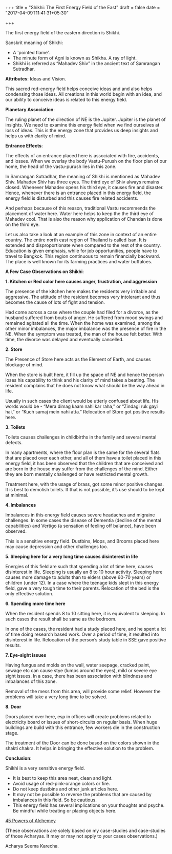 +++
title = "Shikhi: The First Energy Field of the East"
draft = false
date = "2017-04-09T11:41:31+05:30"

+++


The first energy field of the eastern direction is Shikhi.

Sanskrit meaning of Shikhi:

- A 'pointed flame'.
- The minute form of Agni is known as Shikha. A ray of light.
- Shikhi is referred as “Mahadev Shiv” in the ancient text of Samrangan Sutradhar.

**Attributes**: Ideas and Vision.

This sacred red-energy field helps conceive ideas and and also helps condensing those ideas. All creations in this world begin with an idea, and our ability to conceive ideas is related to this energy field.

**Planetary Association**:

The ruling planet of the direction of NE is the Jupiter. Jupiter is the planet of insights. We need to examine this energy field when we find ourselves at loss of ideas. This is the energy zone that provides us deep insights and helps us with clarity of mind.

**Entrance Effects**:

The effects of an entrance placed here is associated with fire, accidents, and losses. When we overlay the body Vastu-Purush on the floor plan of our home, the head of the vastu-purush lies in this zone.

In Samrangan Sutradhar, the meaning of Shikhi is mentioned as Mahadev Shiv. Mahadev Shiv has three eyes. The third eye of Shiv always remains closed. Whenever Mahadev opens his third eye, it causes fire and disaster. Hence, whenever there is an entrance placed in this energy field, the energy field is disturbed and this causes fire related accidents.

And perhaps because of this reason, traditional Vastu recommends the placement of water here. Water here helps to keep the the third eye of Mahadev cool. That is also the reason why application of Chandan is done on the third eye.

Let us also take a look at an example of this zone in context of an entire country. The entire north east region of Thailand is called Isan. It is extended and disproportionate when compared to the rest of the country. Education is given emphasis, while for job opportunities, people have to travel to Bangkok. This region continuous to remain financially backward. The place is well known for its farming practices and water buffaloes.

**A Few Case Observations on Shikhi**:

**1. Kitchen or Red color here causes anger, frustration, and aggression**

The presence of the kitchen here makes the residents very irritable and aggressive. The attitude of the resident becomes very intolerant and thus becomes the cause of lots of fight and tension.

Had come across a case where the couple had filed for a divorce, as the husband suffered from bouts of anger. He suffered from mood swings and remained agitated all the time. When the home was examined, among the other minor imbalances, the major imbalance was the presence of fire in the NE. When the symptom was treated, the man of the house felt better. With time, the divorce was delayed and eventually cancelled.

**2. Store**

The Presence of Store here acts as the Element of Earth, and causes blockage of mind.

When the store is built here, it fill up the space of NE and hence the person loses his capability to think and his clarity of mind takes a beating. The resident complains that he does not know what should be the way ahead in life.

Usually in such cases the client would be utterly confused about life. His words would be - “Mera dimag kaam nahi kar raha,” or “Zindagi ruk gayi hai,” or “Kuch samaj mein nahi atta.” Relocation of Store got positive results here.

**3. Toilets**

Toilets causes challenges in childbirths in the family and several mental defects.

In many apartments, where the floor plan is the same for the several flats that are placed over each other, and all of them have a toilet placed in this energy field, it has been observed that the children that are conceived and are born in the house may suffer from the challenges of the mind. Either they are born mentally challenged or have restricted mental growth.

Treatment here, with the usage of brass, got some minor positive changes. It is best to demolish toilets. If that is not possible, it’s use should to be kept at minimal.

**4. Imbalances**

Imbalances in this energy field causes severe headaches and migraine challenges. In some cases the disease of Dementia (decline of the mental capabilities) and Vertigo (a sensation of feeling off balance), have been observed.

This is a sensitive energy field. Dustbins, Mops, and Brooms placed here may cause depression and other challenges too.

**5. Sleeping here for a very long time causes disinterest in life**

Energies of this field are such that spending a lot of time here, causes disinterest in life. Sleeping is usually an 8 to 10 hour activity. Sleeping here causes more damage to adults than to elders (above 60-70 years) or children (under 12). In a case where the teenage kids slept in this energy field, gave a very tough time to their parents. Relocation of the bed is the only effective solution.

**6. Spending more time here**

When the resident spends 8 to 10 sitting here, it is equivalent to sleeping. In such cases the result shall be same as the bedroom.

In one of the cases, the resident had a study placed here, and he spent a lot of time doing research based work. Over a period of time, it resulted into disinterest in life. Relocation of the person’s study table in SSE gave positive results.

**7. Eye-sight issues**

Having fungus and molds on the wall, water seepage, cracked paint, sewage etc can cause stye (lumps around the eyes), mild or severe eye sight issues. In a case, there has been association with blindness and imbalances of this zone.

Removal of the mess from this area, will provide some relief. However the problems will take a very long time to be solved.

**8. Door**

Doors placed over here, esp in offices will create problems related to electricity board or issues of short-circuits on regular basis. When huge buildings are build with this entrance, few workers die in the construction stage.

The treatment of the Door can be done based on the colors shown in the shakti chakra. It helps in bringing the effective solution to the problem.

**Conclusion**:

Shikhi is a very sensitive energy field.

- It is best to keep this area neat, clean and light.
- Avoid usage of red-pink-orange colors or fire.
- Do not keep dustbins and other junk articles here.
- It may not be possible to reverse the problems that are caused by imbalances in this field. So be cautious.
- This energy field has several implications on your thoughts and psyche. Be mindful while treating or placing objects here.

[45 Powers of Alchemey](http://www.mahavastu.com/…/vastu-…/45-powers-of-alchemy.html)

(These observations are solely based on my case-studies and case-studies of those Acharyas. It may or may not apply to your cases observations.)

Acharya Seema Karecha.

